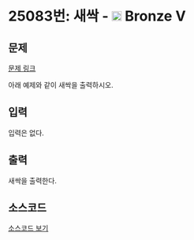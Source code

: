 # 25083번: 새싹 - <img src="https://static.solved.ac/tier_small/1.svg" style="height:20px" /> Bronze V

<!-- performance -->

<!-- 문제 제출 후 깃허브에 푸시를 했을 때 제출한 코드의 성능이 입력될 공간입니다.-->

<!-- end -->

## 문제

[문제 링크](https://boj.kr/25083)

<p>아래 예제와 같이 새싹을 출력하시오.</p>

## 입력

<p>입력은 없다.</p>

## 출력

<p>새싹을 출력한다.</p>

## 소스코드

[소스코드 보기](새싹.cpp)